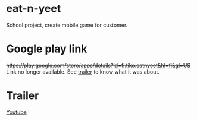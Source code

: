 # eat-n-yeet
School project, create mobile game for customer.

# Google play link 
~~https://play.google.com/store/apps/details?id=fi.tiko.eatnyeet&hl=fi&gl=US~~
Link no longer available. See [trailer](https://youtu.be/z6a_dw8bgS4) to know what it was about.

# Trailer
[Youtube](https://youtu.be/z6a_dw8bgS4)
